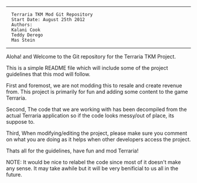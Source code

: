 --------------------------------------------
      Terraria TKM Mod Git Repository
      Start Date: August 25th 2012
      Authors:
      Kalani Cook
      Teddy Derego
      Mas Stein
--------------------------------------------
Aloha! and Welcome to the Git repository for the Terraria TKM Project.

This is a simple README file which will include some of the project guidelines
that this mod will follow.

First and foremost, we are not modding this to resale and create revenue from.
This project is primarily for fun and adding some content to the game Terraria.

Second, The code that we are working with has been decompiled from the actual 
Terraria application so if the code looks messy/out of place, its suppose to.

Third, When modifying/editing the project, please make sure you comment on what
you are doing as it helps when other developers access the project.  



Thats all for the guidelines, have fun and mod Terraria!


NOTE:  It would be nice to relabel the code since most of it doesn't make any
sense.  It may take awhile but it will be very benificial to us all in the 
future.

